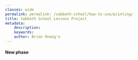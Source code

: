 ```yaml
---
classes: wide
permalink: permalink: /sabbath-school/how-to-use/printing/
title: Sabbath School Lessons Project
metadata:
    description: 
    keywords: 
    author: Brian Onang'o
---
```


#### New phase

